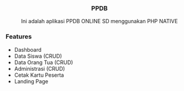 
<h3 align="center">PPDB</h3>
<p align="center">
	Ini adalah aplikasi PPDB ONLINE SD menggunakan PHP NATIVE
	<br>
</p>

### Features

- Dashboard
- Data Siswa (CRUD)
- Data Orang Tua (CRUD)
- Administrasi (CRUD)
- Cetak Kartu Peserta
- Landing Page



